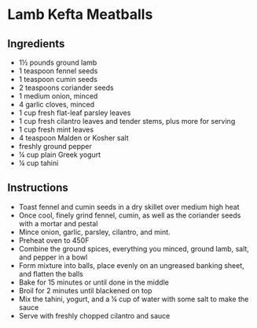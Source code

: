 # Lamb Kefta Meatballs

## Ingredients

- 1½ pounds ground lamb
- 1 teaspoon fennel seeds
- 1 teaspoon cumin seeds
- 2 teaspoons coriander seeds
- 1 medium onion, minced
- 4 garlic cloves, minced
- 1 cup fresh flat-leaf parsley leaves
- 1 cup fresh cilantro leaves and tender stems, plus more for serving
- 1 cup fresh mint leaves
- 4 teaspoon Malden or Kosher salt
- freshly ground pepper
- ¼ cup plain Greek yogurt
- ¼ cup tahini

## Instructions

- Toast fennel and cumin seeds in a dry skillet over medium high heat
- Once cool, finely grind fennel, cumin, as well as the coriander seeds with a mortar and pestal
- Mince onion, garlic, parsley, cilantro, and mint.
- Preheat oven to 450F
- Combine the ground spices, everything you minced, ground lamb, salt, and pepper in a bowl
- Form mixture into balls, place evenly on an ungreased banking sheet, and flatten the balls
- Bake for 15 minutes or until done in the middle
- Broil for 2 minutes until blackened on top
- Mix the tahini, yogurt, and a ¼ cup of water with some salt to make the sauce
- Serve with freshly chopped cilantro and sauce
